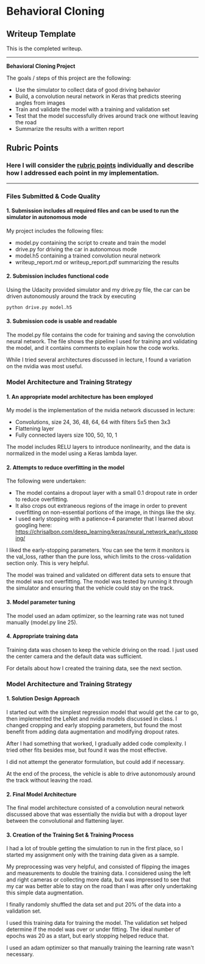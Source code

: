 # **Behavioral Cloning** 

## Writeup Template

This is the completed writeup.

---

**Behavioral Cloning Project**

The goals / steps of this project are the following:
* Use the simulator to collect data of good driving behavior
* Build, a convolution neural network in Keras that predicts steering angles from images
* Train and validate the model with a training and validation set
* Test that the model successfully drives around track one without leaving the road
* Summarize the results with a written report


[//]: # (Image References)

[image1]: ./examples/placeholder.png "Model Visualization"
[image2]: ./examples/placeholder.png "Grayscaling"
[image3]: ./examples/placeholder_small.png "Recovery Image"
[image4]: ./examples/placeholder_small.png "Recovery Image"
[image5]: ./examples/placeholder_small.png "Recovery Image"
[image6]: ./examples/placeholder_small.png "Normal Image"
[image7]: ./examples/placeholder_small.png "Flipped Image"

## Rubric Points
### Here I will consider the [rubric points](https://review.udacity.com/#!/rubrics/432/view) individually and describe how I addressed each point in my implementation.  

---
### Files Submitted & Code Quality

#### 1. Submission includes all required files and can be used to run the simulator in autonomous mode

My project includes the following files:
* model.py containing the script to create and train the model
* drive.py for driving the car in autonomous mode
* model.h5 containing a trained convolution neural network 
* writeup_report.md or writeup_report.pdf summarizing the results

#### 2. Submission includes functional code
Using the Udacity provided simulator and my drive.py file, the car can be driven autonomously around the track by executing 
```sh
python drive.py model.h5
```

#### 3. Submission code is usable and readable

The model.py file contains the code for training and saving the convolution neural network. The file shows the pipeline I used for training and validating the model, and it contains comments to explain how the code works.

While I tried several architectures discussed in lecture, I found a variation on the nvidia was most useful.

### Model Architecture and Training Strategy

#### 1. An appropriate model architecture has been employed

My model is the implementation of the nvidia network discussed in lecture:

- Convolutions, size 24, 36, 48, 64, 64 with filters 5x5 then 3x3
- Flattening layer
- Fully connected layers size 100, 50, 10, 1

The model includes RELU layers to introduce nonlinearity, and the data is normalized in the model using a Keras lambda layer. 

#### 2. Attempts to reduce overfitting in the model

The following were undertaken:

  - The model contains a dropout layer with a small 0.1 dropout rate in order to reduce overfitting.
  - It also crops out extraneous regions of the image in order to prevent overfitting on non-essential portions of
the image, in things like the sky.
  - I used early stopping with a patience=4 parameter that I learned about googling here: https://chrisalbon.com/deep_learning/keras/neural_network_early_stopping/

I liked the early-stopping parameters.  You can see the term it monitors is the val_loss, rather than the pure loss, which limits to the cross-validation section only.  This is very helpful.

The model was trained and validated on different data sets to ensure that the model was not overfitting. The model was tested by running it through the simulator and ensuring that the vehicle could stay on the track.

#### 3. Model parameter tuning

The model used an adam optimizer, so the learning rate was not tuned manually (model.py line 25).

#### 4. Appropriate training data

Training data was chosen to keep the vehicle driving on the road.  I just used the center camera and the
default data was sufficient.

For details about how I created the training data, see the next section. 

### Model Architecture and Training Strategy

#### 1. Solution Design Approach

I started out with the simplest regression model that would get the car to go, then implemented the LeNet and
nvidia models discussed in class.  I changed cropping and early stopping parameters, but found the most
benefit from adding data augmentation and modifying dropout rates.

After I had something that worked, I gradually added code complexity.  I tried other fits besides mse, but found
it was the most effective.

I did not attempt the generator formulation, but could add if necessary.

At the end of the process, the vehicle is able to drive autonomously around the track without leaving the road.

#### 2. Final Model Architecture

The final model architecture consisted of a convolution neural network discussed above that was essentially the nvidia but with a dropout layer between the convolutional and flattening layer.

#### 3. Creation of the Training Set & Training Process

I had a lot of trouble getting the simulation to run in the first place, so I started my assignment only
with the training data given as a sample.

My preprocessing was very helpful, and consisted of flipping the images and measurements to double the training
data. I considered using the left and right cameras or collecting more data, but was impressed to see that
my car was better able to stay on the road than I was after only undertaking this simple data augmentation.

I finally randomly shuffled the data set and put 20% of the data into a validation set. 

I used this training data for training the model. The validation set helped determine if the model was over or under fitting. The ideal number of epochs was 20 as a start, but early stopping helped reduce that.

I used an adam optimizer so that manually training the learning rate wasn't necessary.
